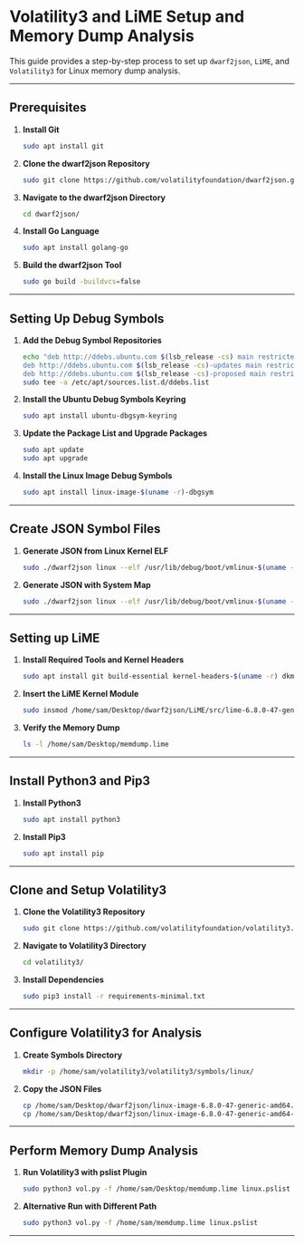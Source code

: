 # Volatility3 and LiME Setup and Memory Dump Analysis

This guide provides a step-by-step process to set up `dwarf2json`, `LiME`, and `Volatility3` for Linux memory dump analysis.

---

## Prerequisites

1. **Install Git**  
   ```bash
   sudo apt install git
   ```

2. **Clone the dwarf2json Repository**  
   ```bash
   sudo git clone https://github.com/volatilityfoundation/dwarf2json.git
   ```

3. **Navigate to the dwarf2json Directory**  
   ```bash
   cd dwarf2json/
   ```

4. **Install Go Language**  
   ```bash
   sudo apt install golang-go
   ```

5. **Build the dwarf2json Tool**  
   ```bash
   sudo go build -buildvcs=false
   ```

---

## Setting Up Debug Symbols

1. **Add the Debug Symbol Repositories**  
   ```bash
   echo "deb http://ddebs.ubuntu.com $(lsb_release -cs) main restricted universe multiverse
   deb http://ddebs.ubuntu.com $(lsb_release -cs)-updates main restricted universe multiverse
   deb http://ddebs.ubuntu.com $(lsb_release -cs)-proposed main restricted universe multiverse" | \
   sudo tee -a /etc/apt/sources.list.d/ddebs.list
   ```

2. **Install the Ubuntu Debug Symbols Keyring**  
   ```bash
   sudo apt install ubuntu-dbgsym-keyring
   ```

3. **Update the Package List and Upgrade Packages**  
   ```bash
   sudo apt update
   sudo apt upgrade
   ```

4. **Install the Linux Image Debug Symbols**  
   ```bash
   sudo apt install linux-image-$(uname -r)-dbgsym
   ```

---

## Create JSON Symbol Files

1. **Generate JSON from Linux Kernel ELF**  
   ```bash
   sudo ./dwarf2json linux --elf /usr/lib/debug/boot/vmlinux-$(uname -r) > linux-image-$(uname -r)-amd64.json
   ```

2. **Generate JSON with System Map**  
   ```bash
   sudo ./dwarf2json linux --elf /usr/lib/debug/boot/vmlinux-$(uname -r) --system-map /boot/System.map-$(uname -r) > linux-image-$(uname -r)-amd64-SystemMap.json
   ```

---

## Setting up LiME

1. **Install Required Tools and Kernel Headers**  
   ```bash
   sudo apt install git build-essential kernel-headers-$(uname -r) dkms
   ```

2. **Insert the LiME Kernel Module**  
   ```bash
   sudo insmod /home/sam/Desktop/dwarf2json/LiME/src/lime-6.8.0-47-generic.ko path=/home/sam/memdump.lime format=lime
   ```

3. **Verify the Memory Dump**  
   ```bash
   ls -l /home/sam/Desktop/memdump.lime
   ```

---

## Install Python3 and Pip3

1. **Install Python3**  
   ```bash
   sudo apt install python3
   ```

2. **Install Pip3**  
   ```bash
   sudo apt install pip
   ```

---

## Clone and Setup Volatility3

1. **Clone the Volatility3 Repository**  
   ```bash
   sudo git clone https://github.com/volatilityfoundation/volatility3.git
   ```

2. **Navigate to Volatility3 Directory**  
   ```bash
   cd volatility3/
   ```

3. **Install Dependencies**  
   ```bash
   sudo pip3 install -r requirements-minimal.txt
   ```

---

## Configure Volatility3 for Analysis

1. **Create Symbols Directory**  
   ```bash
   mkdir -p /home/sam/volatility3/volatility3/symbols/linux/
   ```

2. **Copy the JSON Files**  
   ```bash
   cp /home/sam/Desktop/dwarf2json/linux-image-6.8.0-47-generic-amd64.json /home/sam/volatility3/volatility3/symbols/linux/
   cp /home/sam/Desktop/dwarf2json/linux-image-6.8.0-47-generic-amd64-SystemMap.json /home/sam/volatility3/volatility3/symbols/linux/
   ```

---

## Perform Memory Dump Analysis

1. **Run Volatility3 with pslist Plugin**  
   ```bash
   sudo python3 vol.py -f /home/sam/Desktop/memdump.lime linux.pslist
   ```

2. **Alternative Run with Different Path**  
   ```bash
   sudo python3 vol.py -f /home/sam/memdump.lime linux.pslist
   ```

---
